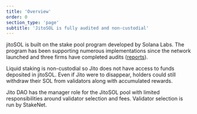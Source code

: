 ```yaml
---
title: 'Overview'
order: 0
section_type: 'page'
subtitle: 'JitoSOL is fully audited and non-custodial'
---
```


jitoSOL is built on the stake pool program developed by Solana Labs. The program has been supporting numerous implementations since the network launched and three firms have completed audits ([reports](https://spl.solana.com/stake-pool#security-audits)).

Liquid staking is non-custodial so Jito does not have access to funds deposited in jitoSOL. Even if Jito were to disappear, holders could still withdraw their SOL from validators along with accumulated rewards.

Jito DAO has the manager role for the JitoSOL pool with limited responsibilities around validator selection and fees. Validator selection is run by StakeNet.

